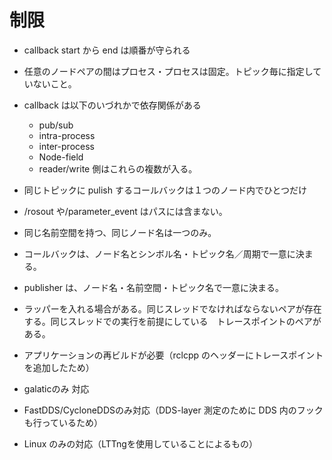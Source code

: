 # 制限
- callback start から end は順番が守られる
- 任意のノードペアの間はプロセス・プロセスは固定。トピック毎に指定していないこと。
- callback は以下のいづれかで依存関係がある
    - pub/sub
    - intra-process
    - inter-process
    - Node-field
    - reader/write 側はこれらの複数が入る。
- 同じトピックに pulish するコールバックは１つのノード内でひとつだけ
- /rosout や/parameter_event はパスには含まない。
- 同じ名前空間を持つ、同じノード名は一つのみ。
- コールバックは、ノード名とシンボル名・トピック名／周期で一意に決まる。
- publisher は、ノード名・名前空間・トピック名で一意に決まる。
- ラッパーを入れる場合がある。同じスレッドでなければならないペアが存在する。同じスレッドでの実行を前提にしている　トレースポイントのペアがある。

- アプリケーションの再ビルドが必要（rclcpp のヘッダーにトレースポイントを追加したため）
- galaticのみ 対応
- FastDDS/CycloneDDSのみ対応（DDS-layer 測定のために DDS 内のフックも行っているため）
- Linux のみの対応（LTTngを使用していることによるもの）